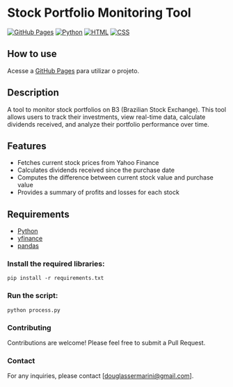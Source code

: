 # Stock Portfolio Monitoring Tool


[![GitHub Pages](https://img.shields.io/badge/GitHub-Pages-blue?style=flat-square)](https://stephensonsn.github.io/engenharia_software_tools)
[![Python](https://img.shields.io/badge/Python-3-blue?style=flat-square)](https://www.python.org/)
[![HTML](https://img.shields.io/badge/HTML-5-orange?style=flat-square)](https://developer.mozilla.org/en-US/docs/Web/HTML)
[![CSS](https://img.shields.io/badge/CSS-3-blue?style=flat-square)](https://developer.mozilla.org/en-US/docs/Web/CSS)

## How to use
Acesse a [GitHub Pages](https://douglas019br.github.io/COWDOL/) para utilizar o projeto.

## Description
A tool to monitor stock portfolios on B3 (Brazilian Stock Exchange). This tool allows users to track their investments, view real-time data, calculate dividends received, and analyze their portfolio performance over time.

## Features

- Fetches current stock prices from Yahoo Finance
- Calculates dividends received since the purchase date
- Computes the difference between current stock value and purchase value
- Provides a summary of profits and losses for each stock

## Requirements

- [Python](https://www.python.org/)
- [yfinance](https://pypi.org/project/yfinance/)
- [pandas](https://pypi.org/project/pandas/)


### Install the required libraries:
```
pip install -r requirements.txt
```

### Run the script:
```
python process.py
```

### Contributing
Contributions are welcome! Please feel free to submit a Pull Request.

### Contact
For any inquiries, please contact [douglassermarini@gmail.com].
